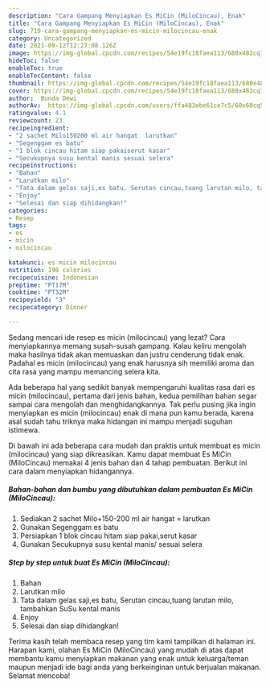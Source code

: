 ```yaml
---
description: "Cara Gampang Menyiapkan Es MiCin (MiloCincau), Enak"
title: "Cara Gampang Menyiapkan Es MiCin (MiloCincau), Enak"
slug: 719-cara-gampang-menyiapkan-es-micin-milocincau-enak
category: Uncategorized
date: 2021-09-12T12:27:08.126Z
image: https://img-global.cpcdn.com/recipes/54e19fc18faea113/680x482cq70/es-micin-milocincau-foto-resep-utama.jpg
hideToc: false
enableToc: true
enableTocContent: false
thumbnail: https://img-global.cpcdn.com/recipes/54e19fc18faea113/680x482cq70/es-micin-milocincau-foto-resep-utama.jpg
cover: https://img-global.cpcdn.com/recipes/54e19fc18faea113/680x482cq70/es-micin-milocincau-foto-resep-utama.jpg
author:  Bunda Dewi
authorAv:  https://img-global.cpcdn.com/users/ffa483ebe61ce7c5/60x60cq50/avatar.jpg
ratingvalue: 4.1
reviewcount: 23
recipeingredient:
- "2 sachet Milo150200 ml air hangat  larutkan"
- "Segenggam es batu"
- "1 blok cincau hitam siap pakaiserut kasar"
- "Secukupnya susu kental manis sesuai selera"
recipeinstructions:
- "Bahan"
- "Larutkan milo"
- "Tata dalam gelas saji,es batu, Serutan cincau,tuang larutan milo, tambahkan SuSu kental manis"
- "Enjoy"
- "Selesai dan siap dihidangkan!"
categories:
- Resep
tags:
- es
- micin
- milocincau

katakunci: es micin milocincau 
nutrition: 198 calories
recipecuisine: Indonesian
preptime: "PT17M"
cooktime: "PT32M"
recipeyield: "3"
recipecategory: Dinner

---
```



Sedang mencari ide resep es micin (milocincau) yang lezat? Cara menyiapkannya memang susah-susah gampang. Kalau keliru mengolah maka hasilnya tidak akan memuaskan dan justru cenderung tidak enak. Padahal es micin (milocincau) yang enak harusnya sih memiliki aroma dan cita rasa yang mampu memancing selera kita.




Ada beberapa hal yang sedikit banyak mempengaruhi kualitas rasa dari es micin (milocincau), pertama dari jenis bahan, kedua pemilihan bahan segar sampai cara mengolah dan menghidangkannya. Tak perlu pusing jika ingin menyiapkan es micin (milocincau) enak di mana pun kamu berada, karena asal sudah tahu triknya maka hidangan ini mampu menjadi suguhan istimewa.


Di bawah ini ada beberapa cara mudah dan praktis untuk membuat es micin (milocincau) yang siap dikreasikan. Kamu dapat membuat Es MiCin (MiloCincau) memakai 4 jenis bahan dan 4 tahap pembuatan. Berikut ini cara dalam menyiapkan hidangannya.

<!--inarticleads1-->

##### Bahan-bahan dan bumbu yang dibutuhkan dalam pembuatan Es MiCin (MiloCincau):

1. Sediakan 2 sachet Milo+150-200 ml air hangat = larutkan
1. Gunakan Segenggam es batu
1. Persiapkan 1 blok cincau hitam siap pakai,serut kasar
1. Gunakan Secukupnya susu kental manis/ sesuai selera




<!--inarticleads2-->

##### Step by step untuk buat Es MiCin (MiloCincau):

1. Bahan
1. Larutkan milo
1. Tata dalam gelas saji,es batu, Serutan cincau,tuang larutan milo, tambahkan SuSu kental manis
1. Enjoy
1. Selesai dan siap dihidangkan!



Terima kasih telah membaca resep yang tim kami tampilkan di halaman ini. Harapan kami, olahan Es MiCin (MiloCincau) yang mudah di atas dapat membantu kamu menyiapkan makanan yang enak untuk keluarga/teman maupun menjadi ide bagi anda yang berkeinginan untuk berjualan makanan. Selamat mencoba!
